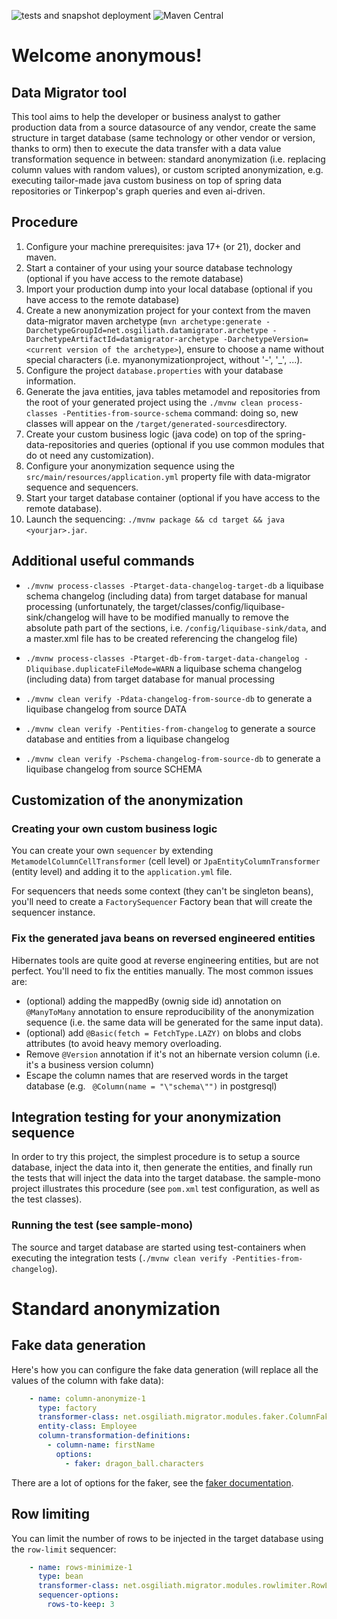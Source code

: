 ![tests and snapshot deployment](https://github.com/OsgiliathEnterprise/data-migrator/actions/workflows/maven.yml/badge.svg)
![Maven Central](https://img.shields.io/maven-central/v/net.osgiliath.datamigrator/data-migrator)

# Welcome anonymous!

## Data Migrator tool

This tool aims to help the developer or business analyst to gather production data from a source datasource of any
vendor, create the same structure in target database  (same technology or other vendor or version, thanks to orm) then
to execute the data transfer with a data value transformation sequence in between: standard anonymization (i.e.
replacing column values with random values), or custom scripted anonymization, e.g. executing tailor-made java custom
business on top of spring data repositories or Tinkerpop's graph queries and even ai-driven.

## Procedure

1. Configure your machine prerequisites: java 17+ (or 21), docker and maven.
2. Start a container of your using your source database technology (optional if you have access to the remote database)
3. Import your production dump into your local database (optional if you have access to the remote database)
4. Create a new anonymization project for your context from the maven data-migrator maven
   archetype (`mvn archetype:generate -DarchetypeGroupId=net.osgiliath.datamigrator.archetype -DarchetypeArtifactId=datamigrator-archetype -DarchetypeVersion=<current version of the archetype>`),
   ensure to choose a name without special characters (i.e. myanonymizationproject, without '-', '_', ...).
5. Configure the project `database.properties` with your database information.
6. Generate the java entities, java tables metamodel and repositories from the root of your generated project using
   the `./mvnw clean process-classes -Pentities-from-source-schema` command: doing so, new classes will appear on
   the `/target/generated-sources`directory.
7. Create your custom business logic (java code) on top of the spring-data-repositories and queries (optional if you use
   common modules that do ot need any customization).
8. Configure your anonymization sequence using the `src/main/resources/application.yml`  property file with
   data-migrator sequence and sequencers.
9. Start your target database container (optional if you have access to the remote database).
10. Launch the sequencing: `./mvnw package && cd target && java <yourjar>.jar`.

## Additional useful commands

* `./mvnw process-classes -Ptarget-data-changelog-target-db` a liquibase schema changelog (including data) from target
  database for manual processing (unfortunately, the target/classes/config/liquibase-sink/changelog will have to be
  modified manually to remove the absolute path part of the <loadData/> sections, i.e. `/config/liquibase-sink/data`,
  and a master.xml file has to be
  created referencing the changelog file)
* `./mvnw process-classes -Ptarget-db-from-target-data-changelog -Dliquibase.duplicateFileMode=WARN` a liquibase schema
  changelog (including data) from target database for manual processing

* `./mvnw clean verify -Pdata-changelog-from-source-db` to generate a liquibase changelog from source DATA
* `./mvnw clean verify -Pentities-from-changelog` to generate a source database and entities from a liquibase changelog
* `./mvnw clean verify -Pschema-changelog-from-source-db` to generate a liquibase changelog from source SCHEMA

## Customization of the anonymization

### Creating your own custom business logic

You can create your own `sequencer` by extending `MetamodelColumnCellTransformer` (cell level)
or `JpaEntityColumnTransformer` (entity level) and adding it to the `application.yml` file.

For sequencers that needs some context (they can't be singleton beans), you'll need to create a `FactorySequencer`
Factory bean that will create the sequencer instance.

### Fix the generated java beans on reversed engineered entities

Hibernates tools are quite good at reverse engineering entities, but are not perfect. You'll need to fix the entities
manually. The most common issues are:

- (optional) adding the mappedBy (ownig side id) annotation on `@ManyToMany` annotation to ensure reproducibility of the
  anonymization sequence (i.e. the same data will be generated for the same input data).
- (optional) add `@Basic(fetch = FetchType.LAZY)` on blobs and clobs attributes (to avoid heavy memory overloading.
- Remove `@Version` annotation if it's not an hibernate version column (i.e. it's a business version column)
- Escape the column names that are reserved words in the target database (e.g. ` @Column(name = "\"schema\"")` in
  postgresql)

## Integration testing for your anonymization sequence

In order to try this project, the simplest procedure is to setup a source database, inject the data into it, then
generate the entities, and finally run the tests that will inject the data into the target database.
the sample-mono project illustrates this procedure (see `pom.xml` test configuration, as well as the test classes).

### Running the test (see sample-mono)

The source and target database are started using test-containers when executing the integration
tests (`./mvnw clean verify -Pentities-from-changelog`).

# Standard anonymization

## Fake data generation

Here's how you can configure the fake data generation (will replace all the values of the column with fake data):

```yaml
    - name: column-anonymize-1
      type: factory
      transformer-class: net.osgiliath.migrator.modules.faker.ColumnFaker
      entity-class: Employee
      column-transformation-definitions:
        - column-name: firstName
          options:
            - faker: dragon_ball.characters

```

There are a lot of options for the faker, see
the [faker documentation](https://www.datafaker.net/documentation/getting-started/).

## Row limiting

You can limit the number of rows to be injected in the target database using the `row-limit` sequencer:

```yaml
    - name: rows-minimize-1
      type: bean
      transformer-class: net.osgiliath.migrator.modules.rowlimiter.RowLimiter
      sequencer-options:
        rows-to-keep: 3
```

